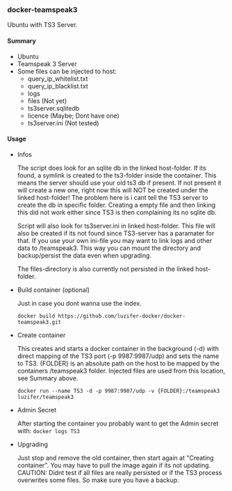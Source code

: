 ### docker-teamspeak3

Ubuntu with TS3 Server.

#### Summary
* Ubuntu
* Teamspeak 3 Server
* Some files can be injected to host:
  * query_ip_whitelist.txt
  * query_ip_blacklist.txt
  * logs
  * files (Not yet)
  * ts3server.sqlitedb 
  * licence (Maybe; Dont have one)
  * ts3server.ini (Not tested)

#### Usage
  * Infos
  
	The script does look for an sqlite db in the linked host-folder. 
	If its found, a symlink is created to the ts3-folder inside the container. 
	This means the server should use your old ts3 db if present. 
	If not present it will create a new one, right now this will NOT be created under the linked host-folder!
	The problem here is i cant tell the TS3 server to create the db in specific folder.
	Creating a empty file and then linking this did not work either since TS3 is then complaining its no sqlite db.
	
	Script will also look for ts3server.ini in linked host-folder. This file will also be created if its not 
	found since TS3-server has a paramater for that. If you use your own ini-file you may want to link logs and other data to /teamspeak3.
	This way you can mount the directory and backup/persist the data even when upgrading.
	
	The files-directory is also currently not persisted in the linked host-folder.

  * Build container (optional)
  
	Just in case you dont wanna use the index.
	
    `docker build https://github.com/luzifer-docker/docker-teamspeak3.git` 
  
  
  * Create container
    
    This creates and starts a docker container in the 
    background (-d) with 
    direct mapping of the TS3 port (-p 9987:9987/udp)
    and sets the name to TS3.
    {FOLDER} is an absolute path on the host to be mapped by the containers /teamspeak3 folder.
    Injected files are used from this location, see Summary above.

    `docker run --name TS3 -d -p 9987:9987/udp -v {FOLDER}:/teamspeak3 luzifer/teamspeak3` 
    
  * Admin Secret
  
    After starting the container you probably want to get the Admin secret with:
    `docker logs TS3` 
    
  * Upgrading
  
    Just stop and remove the old container, then start again at "Creating container". You may have to pull the image again       if its not updating.
    CAUTION: Didnt test if all files are really persisted or if the TS3 process overwrites some files. So make sure you have a backup. 
